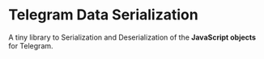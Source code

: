 # Telegram Data Serialization

A tiny library to Serialization and Deserialization of the **JavaScript objects** for Telegram.
